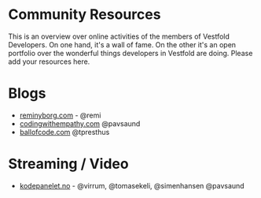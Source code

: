 # Community Resources
This is an overview over online activities of the members of Vestfold Developers. On one hand, it's a wall of fame. On the other it's an open portfolio over the wonderful things developers in Vestfold are doing.
Please add your resources here.

# Blogs
- [reminyborg.com](reminyborg.com) - @remi
- [codingwithempathy.com](codingwithempathy.com) @pavsaund
- [ballofcode.com](http://www.ballofcode.com/) @tpresthus

# Streaming / Video
- [kodepanelet.no](kodepanelet.no) - @virrum, @tomasekeli, @simenhansen @pavsaund
